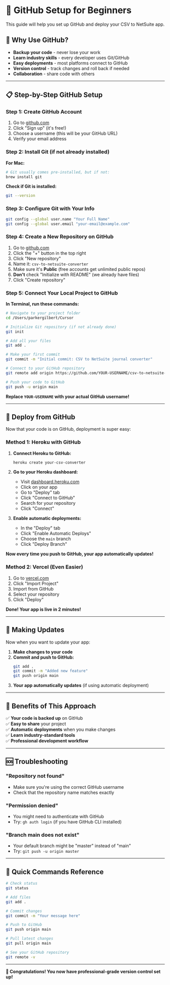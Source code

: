 # 🐙 GitHub Setup for Beginners

This guide will help you set up GitHub and deploy your CSV to NetSuite app.

## 🎯 Why Use GitHub?

- **Backup your code** - never lose your work
- **Learn industry skills** - every developer uses Git/GitHub
- **Easy deployments** - most platforms connect to GitHub
- **Version control** - track changes and roll back if needed
- **Collaboration** - share code with others

---

## 📋 Step-by-Step GitHub Setup

### Step 1: Create GitHub Account

1. Go to [github.com](https://github.com)
2. Click "Sign up" (it's free!)
3. Choose a username (this will be your GitHub URL)
4. Verify your email address

### Step 2: Install Git (if not already installed)

**For Mac:**
```bash
# Git usually comes pre-installed, but if not:
brew install git
```

**Check if Git is installed:**
```bash
git --version
```

### Step 3: Configure Git with Your Info

```bash
git config --global user.name "Your Full Name"
git config --global user.email "your-email@example.com"
```

### Step 4: Create a New Repository on GitHub

1. Go to [github.com](https://github.com)
2. Click the "+" button in the top right
3. Click "New repository"
4. Name it: `csv-to-netsuite-converter`
5. Make sure it's **Public** (free accounts get unlimited public repos)
6. **Don't** check "Initialize with README" (we already have files)
7. Click "Create repository"

### Step 5: Connect Your Local Project to GitHub

**In Terminal, run these commands:**

```bash
# Navigate to your project folder
cd /Users/parkergilbert/Cursor

# Initialize Git repository (if not already done)
git init

# Add all your files
git add .

# Make your first commit
git commit -m "Initial commit: CSV to NetSuite journal converter"

# Connect to your GitHub repository
git remote add origin https://github.com/YOUR-USERNAME/csv-to-netsuite-converter.git

# Push your code to GitHub
git push -u origin main
```

**Replace `YOUR-USERNAME` with your actual GitHub username!**

---

## 🚀 Deploy from GitHub

Now that your code is on GitHub, deployment is super easy:

### Method 1: Heroku with GitHub

1. **Connect Heroku to GitHub:**
   ```bash
   heroku create your-csv-converter
   ```

2. **Go to your Heroku dashboard:**
   - Visit [dashboard.heroku.com](https://dashboard.heroku.com)
   - Click on your app
   - Go to "Deploy" tab
   - Click "Connect to GitHub"
   - Search for your repository
   - Click "Connect"

3. **Enable automatic deployments:**
   - In the "Deploy" tab
   - Click "Enable Automatic Deploys"
   - Choose the `main` branch
   - Click "Deploy Branch"

**Now every time you push to GitHub, your app automatically updates!**

### Method 2: Vercel (Even Easier)

1. Go to [vercel.com](https://vercel.com)
2. Click "Import Project"
3. Import from GitHub
4. Select your repository
5. Click "Deploy"

**Done! Your app is live in 2 minutes!**

---

## 🔄 Making Updates

Now when you want to update your app:

1. **Make changes to your code**
2. **Commit and push to GitHub:**
   ```bash
   git add .
   git commit -m "Added new feature"
   git push origin main
   ```
3. **Your app automatically updates** (if using automatic deployment)

---

## 🎉 Benefits of This Approach

✅ **Your code is backed up** on GitHub  
✅ **Easy to share** your project  
✅ **Automatic deployments** when you make changes  
✅ **Learn industry-standard tools**  
✅ **Professional development workflow**  

---

## 🆘 Troubleshooting

### "Repository not found"
- Make sure you're using the correct GitHub username
- Check that the repository name matches exactly

### "Permission denied"
- You might need to authenticate with GitHub
- Try: `gh auth login` (if you have GitHub CLI installed)

### "Branch main does not exist"
- Your default branch might be "master" instead of "main"
- Try: `git push -u origin master`

---

## 🎯 Quick Commands Reference

```bash
# Check status
git status

# Add files
git add .

# Commit changes
git commit -m "Your message here"

# Push to GitHub
git push origin main

# Pull latest changes
git pull origin main

# See your GitHub repository
git remote -v
```

---

**🎊 Congratulations! You now have professional-grade version control set up!**
